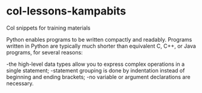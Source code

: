 # col-lessons-kampabits
Col snippets for training materials

Python enables programs to be written compactly and readably. Programs written in Python are typically much shorter than equivalent C, C++, or Java programs, for several reasons:

-the high-level data types allow you to express complex operations in a single statement;
-statement grouping is done by indentation instead of beginning and ending brackets;
-no variable or argument declarations are necessary.
